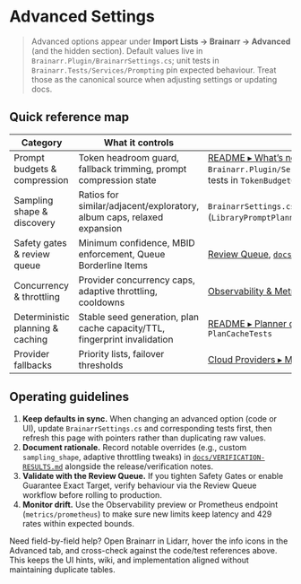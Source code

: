# Advanced Settings

> Advanced options appear under **Import Lists → Brainarr → Advanced** (and the hidden section). Default values live in `Brainarr.Plugin/BrainarrSettings.cs`; unit tests in `Brainarr.Tests/Services/Prompting` pin expected behaviour. Treat those as the canonical source when adjusting settings or updating docs.

## Quick reference map

| Category | What it controls | Where to read more |
|----------|------------------|--------------------|
| Prompt budgets & compression | Token headroom guard, fallback trimming, prompt compression state | [README ▸ What’s new in 1.3.0](https://github.com/RicherTunes/Brainarr/blob/main/README.md#whats-new-in-130); `Brainarr.Plugin/Services/Prompting/LibraryAwarePromptBuilder.cs`; tests in `TokenBudgetGuardTests` |
| Sampling shape & discovery | Ratios for similar/adjacent/exploratory, album caps, relaxed expansion | `BrainarrSettings.cs` (`SamplingShape`), planner tests (`LibraryPromptPlannerTests`), notes in [`docs/PROVIDER_GUIDE.md`](https://github.com/RicherTunes/Brainarr/blob/main/docs/PROVIDER_GUIDE.md) |
| Safety gates & review queue | Minimum confidence, MBID enforcement, Queue Borderline Items | [Review Queue](Review-Queue), [`docs/TROUBLESHOOTING.md`](https://github.com/RicherTunes/Brainarr/blob/main/docs/TROUBLESHOOTING.md) |
| Concurrency & throttling | Provider concurrency caps, adaptive throttling, cooldowns | [Observability & Metrics](Observability-and-Metrics), limiter tests in `PlanCacheTests` |
| Deterministic planning & caching | Stable seed generation, plan cache capacity/TTL, fingerprint invalidation | [README ▸ Planner determinism & caching](https://github.com/RicherTunes/Brainarr/blob/main/README.md#planner-determinism--caching), `CacheSettings.cs`, `PlanCacheTests` |
| Provider fallbacks | Priority lists, failover thresholds | [Cloud Providers ▸ Multi-Provider Strategy](https://github.com/RicherTunes/Brainarr/wiki/Cloud-Providers#multi-provider-strategy) |

## Operating guidelines

1. **Keep defaults in sync.** When changing an advanced option (code or UI), update `BrainarrSettings.cs` and corresponding tests first, then refresh this page with pointers rather than duplicating raw values.
2. **Document rationale.** Record notable overrides (e.g., custom `sampling_shape`, adaptive throttling tweaks) in [`docs/VERIFICATION-RESULTS.md`](https://github.com/RicherTunes/Brainarr/blob/main/docs/VERIFICATION-RESULTS.md) alongside the release/verification notes.
3. **Validate with the Review Queue.** If you tighten Safety Gates or enable Guarantee Exact Target, verify behaviour via the Review Queue workflow before rolling to production.
4. **Monitor drift.** Use the Observability preview or Prometheus endpoint (`metrics/prometheus`) to make sure new limits keep latency and 429 rates within expected bounds.

Need field-by-field help? Open Brainarr in Lidarr, hover the info icons in the Advanced tab, and cross-check against the code/test references above. This keeps the UI hints, wiki, and implementation aligned without maintaining duplicate tables.
